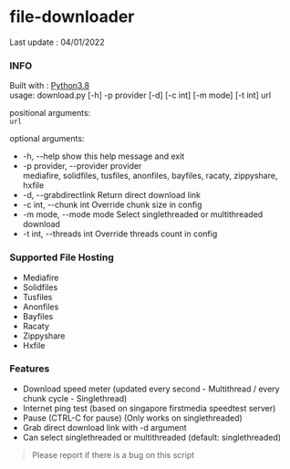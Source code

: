 # file-downloader
Last update : 04/01/2022
### INFO
Built with : [Python3.8](https://www.python.org/)\
usage: download.py [-h] -p provider [-d] [-c int] [-m mode] [-t int] url

positional arguments:\
```url```

optional arguments:
 - -h, --help            show this help message and exit
 - -p provider, --provider provider\
 mediafire, solidfiles, tusfiles, anonfiles, bayfiles, racaty, zippyshare, hxfile
 - -d, --grabdirectlink  Return direct download link
 - -c int, --chunk int   Override chunk size in config
 - -m mode, --mode mode  Select singlethreaded or multithreaded download
 - -t int, --threads int Override threads count in config
    
### Supported File Hosting
- Mediafire
- Solidfiles
- Tusfiles
- Anonfiles
- Bayfiles
- Racaty
- Zippyshare
- Hxfile

### Features
- Download speed meter (updated every second - Multithread / every chunk cycle - Singlethread)
- Internet ping test (based on singapore firstmedia speedtest server)
- Pause (CTRL-C for pause) (Only works on singlethreaded)
- Grab direct download link with -d argument
- Can select singlethreaded or multithreaded (default: singlethreaded)

> Please report if there is a bug on this script
